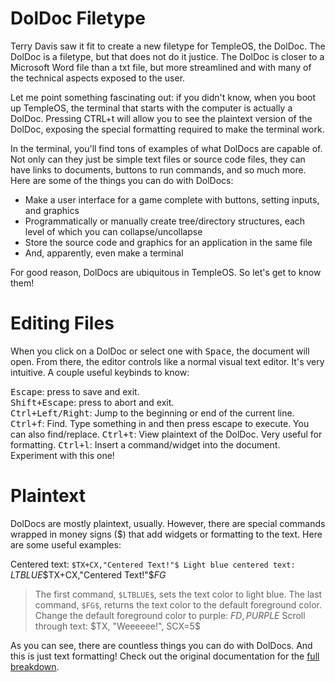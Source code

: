 # DolDoc Filetype
Terry Davis saw it fit to create a new filetype for TempleOS, the DolDoc. The DolDoc is a filetype, but that does not do it justice. The DolDoc is closer to a Microsoft Word file than a txt file, but more streamlined and with many of the technical aspects exposed to the user. 

Let me point something fascinating out: if you didn't know, when you boot up TempleOS, the terminal that starts with the computer is actually a DolDoc. Pressing CTRL+t will allow you to see the plaintext version of the DolDoc, exposing the special formatting required to make the terminal work.

In the terminal, you'll find tons of examples of what DolDocs are capable of. Not only can they just be simple text files or source code files, they can have links to documents, buttons to run commands, and so much more. Here are some of the things you can do with DolDocs:

- Make a user interface for a game complete with buttons, setting inputs, and graphics
- Programmatically or manually create tree/directory structures, each level of which you can collapse/uncollapse
- Store the source code and graphics for an application in the same file
- And, apparently, even make a terminal

For good reason, DolDocs are ubiquitous in TempleOS. So let's get to know them!

# Editing Files
When you click on a DolDoc or select one with <kbd>Space</kbd>, the document will open. From there, the editor controls like a normal visual text editor. It's very intuitive. A couple useful keybinds to know:

<kbd>Escape</kbd>: press to save and exit.   
<kbd>Shift+Escape</kbd>: press to abort and exit.   
<kbd>Ctrl+Left/Right</kbd>: Jump to the beginning or end of the current line.
<kbd>Ctrl+f</kbd>: Find. Type something in and then press escape to execute. You can also find/replace.
<kbd>Ctrl+t</kbd>: View plaintext of the DolDoc. Very useful for formatting.
<kbd>Ctrl+l</kbd>: Insert a command/widget into the document. Experiment with this one!

# Plaintext
DolDocs are mostly plaintext, usually. However, there are special commands wrapped in money signs ($) that add widgets or formatting to the text. Here are some useful examples:

Centered text: `$TX+CX,"Centered Text!"$
Light blue centered text: `$LTBLUE$$TX+CX,"Centered Text!"$$FG$
> The first command, `$LTBLUE$`, sets the text color to light blue. The last command, `$FG$`, returns the text color to the default foreground color.
Change the default foreground color to purple: $FD, PURPLE$
Scroll through text: $TX, "Weeeeee!", SCX=5$

As you can see, there are countless things you can do with DolDocs. And this is just text formatting! Check out the original documentation for the [full breakdown](https://web.archive.org/web/20170305001433/http://www.templeos.org/Wb/Doc/DolDocOverview.html#l1).
